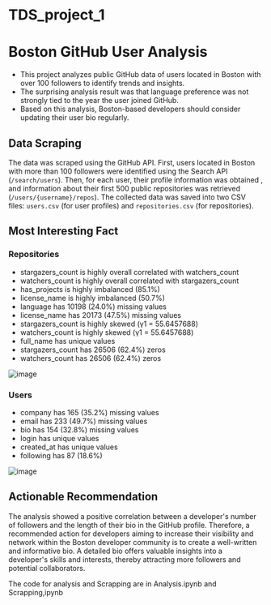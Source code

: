 # TDS_project_1

# Boston GitHub User Analysis

* This project analyzes public GitHub data of users located in Boston with over 100 followers to identify trends and insights.
* The surprising analysis result was that language preference was not strongly tied to the year the user joined GitHub.
* Based on this analysis, Boston-based developers should consider updating their user bio regularly.


## Data Scraping

The data was scraped using the GitHub API. First, users located in Boston with more than 100 followers were identified using the Search API (`/search/users`). Then, for each user, their profile information was obtained , and information about their first 500 public repositories was retrieved (`/users/{username}/repos`). The collected data was saved into two CSV files: `users.csv` (for user profiles) and `repositories.csv` (for repositories).



## Most Interesting Fact

### Repositories

* stargazers_count is highly overall correlated with watchers_count	<br>
* watchers_count is highly overall correlated with stargazers_count	 <br>
* has_projects is highly imbalanced (85.1%)	 <br>
* license_name is highly imbalanced (50.7%) <br>
* language has 10198 (24.0%) missing values	<br>
* license_name has 20173 (47.5%) missing values<br>
* stargazers_count is highly skewed (γ1 = 55.6457688)	<br>
* watchers_count is highly skewed (γ1 = 55.6457688)	<br>
* full_name has unique values	<br>
* stargazers_count has 26506 (62.4%) zeros <br>
* watchers_count has 26506 (62.4%) zeros <br>

![image](https://github.com/user-attachments/assets/887361a3-6710-4522-a1a4-b5a197c76b6b)


### Users

* company has 165 (35.2%) missing values	 <br>
* email has 233 (49.7%) missing values <br>
* bio has 154 (32.8%) missing values <br>
* login has unique values	 <br>
* created_at has unique values	 <br>
* following has 87 (18.6%)  <br>

![image](https://github.com/user-attachments/assets/8fcd807d-a203-491f-ae6d-5b443fa631e8)


## Actionable Recommendation

The analysis showed a positive correlation between a developer's number of followers and the length of their bio in the GitHub profile. Therefore, a recommended action for developers aiming to increase their visibility and network within the Boston developer community is to create a well-written and informative bio. A detailed bio offers valuable insights into a developer's skills and interests, thereby attracting more followers and potential collaborators.


The code for analysis and Scrapping are in Analysis.ipynb and Scrapping,ipynb


